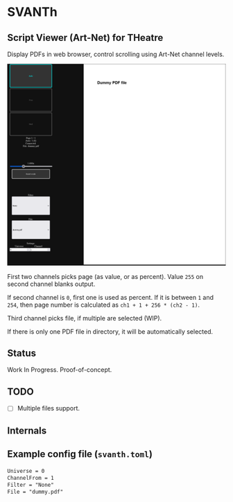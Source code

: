 # SVANTh

## Script Viewer (Art-Net) for THeatre

Display PDFs in web browser, control scrolling using Art-Net channel levels.

![Screenshot of a SVANTh webpage.](svanth.png)

First two channels picks page (as value, or as percent). Value `255` on second channel blanks output.

If second channel is `0`, first one is used as percent. If it is between `1` and `254`, then page number is calculated as `ch1 + 1 + 256 * (ch2 - 1)`.

Third channel picks file, if multiple are selected (WIP).

If there is only one PDF file in directory, it will be automatically selected.

## Status

Work In Progress. Proof-of-concept.

## TODO

- [ ] Multiple files support.

## Internals

## Example config file (`svanth.toml`)

```
Universe = 0
ChannelFrom = 1
Filter = "None"
File = "dummy.pdf"
```
